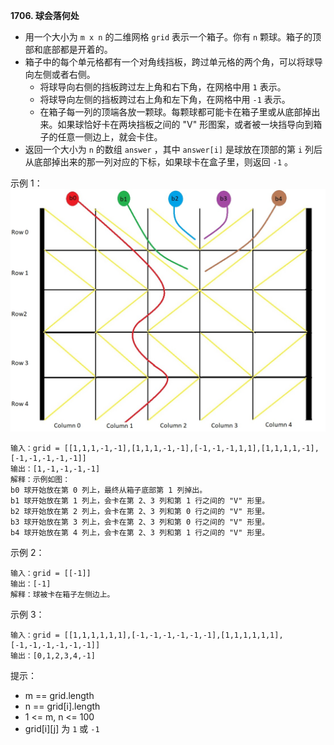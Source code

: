 **1706. 球会落何处**
- 用一个大小为 `m x n` 的二维网格 `grid` 表示一个箱子。你有 `n` 颗球。箱子的顶部和底部都是开着的。
- 箱子中的每个单元格都有一个对角线挡板，跨过单元格的两个角，可以将球导向左侧或者右侧。
    - 将球导向右侧的挡板跨过左上角和右下角，在网格中用 `1` 表示。
    - 将球导向左侧的挡板跨过右上角和左下角，在网格中用 `-1` 表示。
    - 在箱子每一列的顶端各放一颗球。每颗球都可能卡在箱子里或从底部掉出来。如果球恰好卡在两块挡板之间的 "V" 形图案，或者被一块挡导向到箱子的任意一侧边上，就会卡住。
- 返回一个大小为 `n` 的数组 `answer` ，其中 `answer[i]` 是球放在顶部的第 `i` 列后从底部掉出来的那一列对应的下标，如果球卡在盒子里，则返回 `-1` 。

示例 1：
![WhereWillTheBallFall_Normal](../../../../../resources/list/search/WhereWillTheBallFall_Normal.jpg "WhereWillTheBallFall_Normal")
```
输入：grid = [[1,1,1,-1,-1],[1,1,1,-1,-1],[-1,-1,-1,1,1],[1,1,1,1,-1],[-1,-1,-1,-1,-1]]
输出：[1,-1,-1,-1,-1]
解释：示例如图：
b0 球开始放在第 0 列上，最终从箱子底部第 1 列掉出。
b1 球开始放在第 1 列上，会卡在第 2、3 列和第 1 行之间的 "V" 形里。
b2 球开始放在第 2 列上，会卡在第 2、3 列和第 0 行之间的 "V" 形里。
b3 球开始放在第 3 列上，会卡在第 2、3 列和第 0 行之间的 "V" 形里。
b4 球开始放在第 4 列上，会卡在第 2、3 列和第 1 行之间的 "V" 形里。
```
示例 2：
```
输入：grid = [[-1]]
输出：[-1]
解释：球被卡在箱子左侧边上。
```
示例 3：
```
输入：grid = [[1,1,1,1,1,1],[-1,-1,-1,-1,-1,-1],[1,1,1,1,1,1],[-1,-1,-1,-1,-1,-1]]
输出：[0,1,2,3,4,-1]
```

提示：
- m == grid.length
- n == grid[i].length
- 1 <= m, n <= 100
- grid[i][j] 为 `1` 或 `-1`